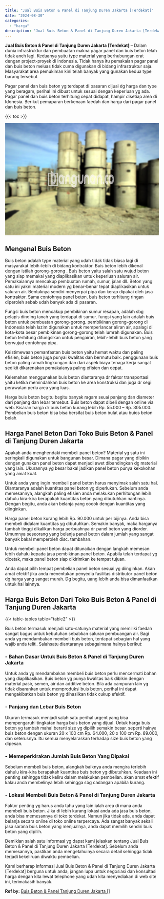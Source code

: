 ```yaml
---
title: "Jual Buis Beton & Panel di Tanjung Duren Jakarta [Terdekat]"
date: "2024-08-30"
categories: 
  - "harga"
description: "Jual Buis Beton & Panel di Tanjung Duren Jakarta [Terdekat]. Kami berharap informasi Jual Buis Beton & Panel di Tanjung Duren Jakarta [Terdekat] berguna un..."
---
```


**Jual Buis Beton & Panel di Tanjung Duren Jakarta \[Terdekat\]** – Dalam dunia infrastruktur dan pembuatan makna pagar panel dan buis beton telah tidak aneh lagi. Keduanya yaitu type material yang berhubungan erat dengan project-proyek di Indonesia. Tidak hanya itu pemakaian pagar panel dan buis beton meluas tidak cuma digunakan di bidang infrastruktur saja. Masyarakat area pemukiman kini telah banyak yang gunakan kedua type barang tersebut.

Pagar panel dan buis beton yg terdapat di pasaran dijual dg harga dan type yang beragam, perihal ini dibuat untuk sesuai dengan keperluan yg ada. Pagar panel dan buis beton terhitung cepat didapat, hampir disetiap area di Idonesia. Berikut pemaparan berkenaan faedah dan harga dari pagar panel dan buis beton.

{{< toc >}}

![Jual Buis Beton & Panel di Tanjung Duren Jakarta [Terdekat]](/images/jual-panel-buis-beton-murah-69.png)

## Mengenal Buis Beton

Buis beton adalah type material yang udah tidak tidak biasa lagi di masyarakat lebih-lebih di bidang kontraktor. Buis beton lebih dikenal dengan istilah gorong-gorong . Buis beton yaitu salah satu wujud beton yang siap memakai yang diaplikasikan untuk keperluan saluran air. Pemakaiannya mencakup pembuatan rumah, sumur, jalan dll. Beton yang satu ini yakni material modern yg benar-benar tepat diaplikasikan untuk saluran air. Bentuknya sendiri menyerpai pipa dan kerap dipakai oleh jasa kontraktor. Sama contohnya panel beton, buis beton terhitung ringan diperoleh sebab udah banyak ada di pasaran.

Fungsi buis beton mencakup pembikinan sumur resapan, adalah sbg pelapis dinding tanah yang terdapat di sumur. fungsi yang lain adalah buis beton untuk pembuatan gorong-gorong. pembikinan gorong-gorong di Indonesia telah lazim digunakan untuk memperlancar aliran air, apalagi di kota-kota besar pembikinan gorong-gorong telah lumrah digunakan. Buis beton terhitung difungsikan untuk pengairan, lebih-lebih buis beton yang berwujud contohnya pipa.

Keistimewaan pemanfaatan buis beton yaitu hemat waktu dan paling efisien, buis beton juga punyai kwalitas dan bermutu baik. penggunaan buis beton paling ramah lingkungan dan dari aspek biaya tenaga kerja sangat sedikit dikarenakan pemakaianya paling efisien dan cepat.

Kelemahan menggunakan buis beton diantaranya dr faktor transportasi yaitu ketika memindahkan buis beton ke area konstruksi dan juga dr segi perawatan perlu area yang luas.

Harga buis beton begitu begitu banyak ragam seuai panjang dan diameter dari panjang dan lebar tersebut. Buis beton dapat dibeli dengan online via web. Kisaran harga dr buis beton kurang lebih Rp. 55.000 – Rp. 305.000. Pembelian buis beton bisa bisa bersifat buis beton bulat atau buios beton belah.

## Harga Panel Beton Dari Toko Buis Beton & Panel di Tanjung Duren Jakarta

Apakah anda menghendaki membeli panel beton? Material yg satu ini seringkali digunakan untuk bangunan besar. Dimana pagar yang dibikin dengan gunakan panel beton dapat menjadi awet dibandingkan dg material yang lain. Ukurannya yg besar bakal jadikan panel beton punya kekokohan yang amat kuat.

Untuk anda yang ingin membeli panel beton harus menyimak salah satu hal. Diantaranya adalah kuantitas panel beton yg diperlukan. Sebelum anda memesannya, alangkah paling efisien anda melakukan perhitungan lebih dahulu kira-kira berapakah kuantitas beton yang dibutuhkan nantinya. Dengan begitu, anda akan belanja yang cocok dengan kuantitas yang diinginkan.

Harga panel beton kurang lebih Rp. 90.000 untuk per bijinya. Anda bisa membeli didalam kuantitas yg dibutuhkan. Semakin banyak, maka harganya tambah tinggi dikalikan harga perbuahnya dr panel beton yang diorder. Umumnya seseorang yang belanja panel beton dalam jumlah yang sangat banyak bakal memperoleh disc. tambahan.

Untuk membeli panel beton dapat ditunaikan dengan langkah memesan lebih dahulu kepada jasa pembikinan panel beton. Apabila telah terdapat yg dicetak, maka panel beton siap dikirimkan ke tempat tujuan.

Anda dapat pilih tempat pembelian panel beton sesuai yg diinginkan. Akan amat efektif jika anda menentukan penyedia fasilitas distributor panel beton dg harga yang sangat murah. Dg begitu, uang lebih anda bisa dimanfaatkan untuk hal lainnya.

## Harga Buis Beton Dari Toko Buis Beton & Panel di Tanjung Duren Jakarta

{{< table-tables table="table2" >}}

Buis beton termasuk menjadi satu-satunya material yang memiliki faedah sangat bagus untuk kebutuhan sebabkan saluran pembuangan air. Bagi anda yg mendambakan membeli buis beton, terdapat sebagian hal yang wajib anda teliti. Salahsatu diantaranya sebagaimana halnya berikut:

### \- Bahan Dasar Untuk Buis Beton & Panel di Tanjung Duren Jakarta

Untuk anda yg mendambakan membeli buis beton perlu mencermati bahan yang diaplikasikan. Buis beton yg punya kwalitas baik dibikin dengan material pasir, semen, air dan additive beton. Bila ada campuran lain yg tidak disarankan untuk memproduksi buis beton, perihal ini dapat mengakibatkan buis beton yg dihasilkan tidak cukup efektif.

### \- Panjang dan Lebar Buis Beton

Ukuran termasuk menjadi salah satu perihal urgent yang bisa mempengaruhi tingkatan harga buis beton yang dijual. Untuk harga buis beton yg tambah mahal berarti size yg dipilih semakin besar. seperti halnya buis beton dengan ukuran 20 x 100 cm Rp. 64.000, 20 x 100 cm Rp. 89.000, dan seterusnya. Itu semua menyelaraskan terhadap size buis beton yang dipesan.

### \- Memeperkirakan Jumlah Buis Beton Yang Dipakai

Sebelum membeli buis beton, alangkah baiknya anda mengira terlebih dahulu kira-kira berapakah kuantitas buis beton yg dibutuhkan. Keadaan ini penting sehingga tidak keliru dalam melakukan pembelian. akan amat efektif kalau anda membelinya lebih sehingga sbg cadangan apabila kurang.

### \- Lokasi Membeli Buis Beton & Panel di Tanjung Duren Jakarta

Faktor penting yg harus anda tahu yang lain ialah area di mana anda membeli buis beton. Jika di lebih kurang lokasi anda ada jasa buis beton, anda bisa memesannya di toko terdekat. Namun jika tidak ada, anda dapat belanja secara online di toko online terpercaya. Ada sangat banyak sekali jasa sarana buis beton yang menjualnya, anda dapat memilih sendiri buis beton yang dipilih.

Demikian salah satu informasi yg dapat kami jelaskan tentang Jual Buis Beton & Panel di Tanjung Duren Jakarta \[Terdekat\]. Sebelum anda memesannya, pastikan anda mengetahuinya secara detail sehingga tidak terjadi kekeliruan diwaktu pembelian.

Kami berharap informasi Jual Buis Beton & Panel di Tanjung Duren Jakarta \[Terdekat\] berguna untuk anda, jangan lupa untuk negosiasi dan konsultasi harga dengan kita lewat telephone yang udah kita menyediakan di web site ini, terimakasih banyak.

**Ref by:** [Buis Beton & Panel Tanjung Duren Jakarta []](https://id.wikipedia.org/wiki/Buis)
